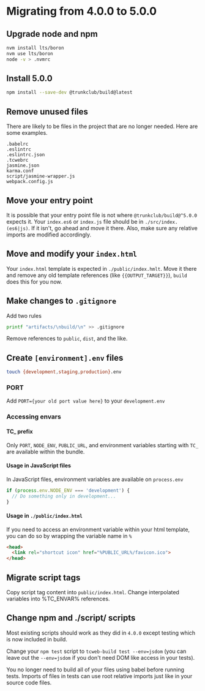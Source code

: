 # Migrating from 4.0.0 to 5.0.0

## Upgrade node and npm

```bash
nvm install lts/boron
nvm use lts/boron
node -v > .nvmrc
```

## Install 5.0.0

```bash
npm install --save-dev @trunkclub/build@latest
```

## Remove unused files

There are likely to be files in the project that are no longer needed. Here
are some examples.

```
.babelrc
.eslintrc
.eslintrc.json
.tcwebrc
jasmine.json
karma.conf
script/jasmine-wrapper.js
webpack.config.js
```

## Move your entry point

It is possible that your entry point file is not where `@trunkclub/build@^5.0.0`
expects it. Your `index.es6` or `index.js` file should be in
`./src/index.(es6|js)`. If it isn't, go ahead and move it there. Also, make
sure any relative imports are modified accordingly.

## Move and modify your `index.html`

Your `index.html` template is expected in `./public/index.hmlt`. Move it there
and remove any old template references (like `{{OUTPUT_TARGET}}`), `build`
does this for you now.

## Make changes to `.gitignore`

Add two rules

```bash
printf "artifacts/\nbuild/\n" >> .gitignore
```

Remove references to `public`, `dist`, and the like.

## Create `[environment].env` files

```bash
touch {development,staging,production}.env
```

### PORT

Add `PORT={your old port value here}` to your `development.env`

### Accessing envars

#### **TC_** prefix

Only `PORT`, `NODE_ENV`, `PUBLIC_URL`, and environment variables starting with `TC_` are
available within the bundle.

#### Usage in JavaScript files

In JavaScript files, environment variables are available on `process.env`

```js
if (process.env.NODE_ENV === 'development') {
  // Do something only in development...
}
```

#### Usage in `./public/index.html`

If you need to access an environment variable within your html template, you
can do so by wrapping the variable name in `%`

```html
<head>
  <link rel="shortcut icon" href="%PUBLIC_URL%/favicon.ico">
</head>
```

## Migrate script tags

Copy script tag content into `public/index.html`. Change interpolated variables
into %TC_ENVAR% references.

## Change npm and ./script/ scripts

Most existing scripts should work as they did in `4.0.0` except testing which is now included in build.

Change your `npm test` script to `tcweb-build test --env=jsdom` (you can leave out the `--env=jsdom` if you don't need DOM like access in your tests).

You no longer need to build all of your files using babel before running tests. Imports of files in tests can use root relative imports just like in your source code files.
